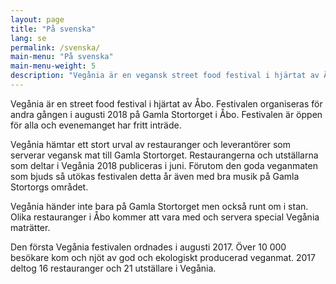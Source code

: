```yaml
---
layout: page
title: "På svenska"
lang: se
permalink: /svenska/
main-menu: "På svenska"
main-menu-weight: 5
description: "Vegånia är en vegansk street food festival i hjärtat av Åbo. I Augusti 2018 hålls den andra upplagan vid Gamla Stortorget."
---
```


Vegånia är en street food festival i hjärtat av Åbo. Festivalen organiseras för andra
gången i augusti 2018 på Gamla Stortorget i Åbo. Festivalen är öppen för alla och
evenemanget har fritt inträde.

Vegånia hämtar  ett stort urval av restauranger och leverantörer som serverar vegansk
mat till Gamla Stortorget. Restaurangerna och utställarna som deltar i Vegånia 2018
publiceras i juni. Förutom den goda veganmaten som bjuds så utökas festivalen detta
år även med bra musik på Gamla Stortorgs området.

Vegånia händer inte bara på Gamla Stortorget men också runt om i stan. Olika restauranger
i Åbo kommer att vara med och servera special Vegånia maträtter. 

Den första Vegånia festivalen ordnades i augusti 2017. Över 10 000 besökare kom och
njöt av god och ekologiskt producerad veganmat. 2017 deltog 16 restauranger och 21
utställare i Vegånia.